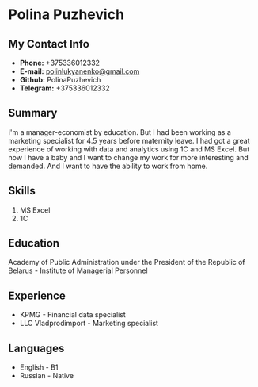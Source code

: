 # **Polina Puzhevich**
## **My Contact Info**
* **Phone:** +375336012332
* **E-mail:** polinlukyanenko@gmail.com
* **Github:** PolinaPuzhevich
* **Telegram:** +375336012332
## **Summary**
I'm a manager-economist by education. But I had been working as a marketing specialist for 4.5 years before maternity leave. I had got a great experience of working with data and analytics using 1C and MS Excel. But now I have a baby and I want to change my work for more interesting and demanded. And I want to have the ability to work from home.
## **Skills**
1. MS Excel
2. 1C
## **Education**
Academy of Public Administration under the President of the Republic of Belarus - Institute of Managerial Personnel
## **Experience**
* KPMG - Financial data specialist
* LLC Vladprodimport - Marketing specialist
## **Languages**
* English - B1
* Russian - Native